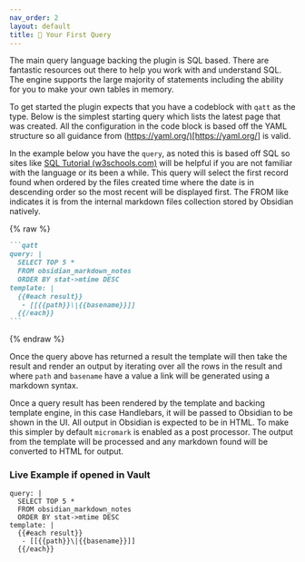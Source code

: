 ```yaml
---
nav_order: 2
layout: default
title: 🐣 Your First Query
---
```


The main query language backing the plugin is SQL based. There are fantastic resources out there to help you work with and understand SQL. The engine supports the large majority of statements including the ability for you to make your own tables in memory.

To get started the plugin expects that you have a codeblock with `qatt` as the type. Below is the simplest starting query which lists the latest page that was created. All the configuration in the code block is based off the YAML structure so all guidance from (<https://yaml.org/)[https://yaml.org/>] is valid.

In the example below you have the `query`, as noted this is based off SQL so sites like [SQL Tutorial (w3schools.com)](https://www.w3schools.com/sql/) will be helpful if you are not familiar with the language or its been a while. This query will select the first record found when ordered by the files created time where the date is in descending order so the most recent will be displayed first. The FROM like indicates it is from the internal markdown files collection stored by Obsidian natively.

{% raw %}

````markdown
```qatt
query: |
  SELECT TOP 5 *
  FROM obsidian_markdown_notes
  ORDER BY stat->mtime DESC
template: |
  {{#each result}}
   - [[{{path}}\|{{basename}}]]
  {{/each}}
```
````

{% endraw %}

Once the query above has returned a result the template will then take the result and render an output by iterating over all the rows in the result and where `path` and `basename` have a value a link will be generated using a markdown syntax.

Once a query result has been rendered by the template and backing template engine, in this case Handlebars, it will be passed to Obsidian to be shown in the UI. All output in Obsidian is expected to be in HTML. To make this simpler by default `micromark` is enabled as a post processor. The output from the template will be processed and any markdown found will be converted to HTML for output.

### Live Example if opened in Vault

```qatt
query: |
  SELECT TOP 5 *
  FROM obsidian_markdown_notes
  ORDER BY stat->mtime DESC
template: |
  {{#each result}}
   - [[{{path}}\|{{basename}}]]
  {{/each}}
```
